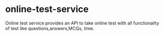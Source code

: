 # online-test-service
Online test service provides an API to take online test with all functionality of test like questions,answers,MCQs, time.
